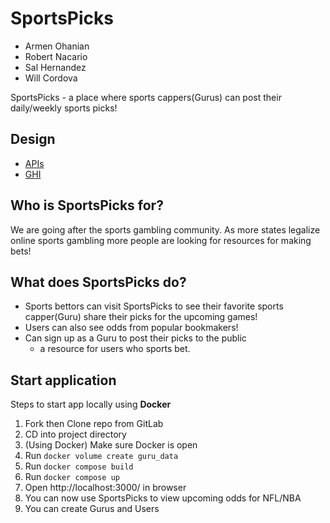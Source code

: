 # SportsPicks

- Armen Ohanian
- Robert Nacario
- Sal Hernandez 
- Will Cordova


SportsPicks - a place where sports cappers(Gurus) can post their daily/weekly sports picks! 

## Design

- [APIs](docs/api-design.md)
- [GHI](docs/ghi.md)

## Who is SportsPicks for?

We are going after the sports gambling community. As more states legalize online sports gambling more people are looking for resources for making bets! 


## What does SportsPicks do? 

- Sports bettors can visit SportsPicks to see their favorite sports capper(Guru) share their picks for the upcoming games!
- Users can also see odds from popular bookmakers! 
- Can sign up as a Guru to post their picks to the public
  - a resource for users who sports bet.  
  

## Start application
Steps to start app locally using **Docker**

1. Fork then Clone repo from GitLab 
2.  CD into project directory
3.  (Using Docker) Make sure Docker is open
4.  Run `docker volume create guru_data`
5.  Run `docker compose build`
6.  Run `docker compose up`
7.  Open http://localhost:3000/ in browser
8.  You can now use SportsPicks to view upcoming odds for NFL/NBA
9.  You can create Gurus and Users